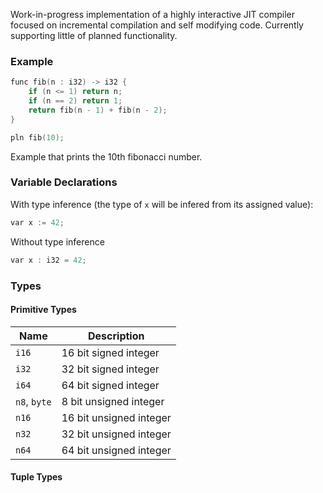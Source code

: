 Work-in-progress implementation of a highly interactive JIT compiler focused on incremental compilation and self modifying code. Currently supporting little of planned functionality.

### Example
```c
func fib(n : i32) -> i32 {
    if (n <= 1) return n;
    if (n == 2) return 1;
    return fib(n - 1) + fib(n - 2);
}

pln fib(10);
```
Example that prints the 10th fibonacci number.

### Variable Declarations
With type inference (the type of `x` will be infered from its assigned value):
```c
var x := 42;
```
Without type inference
```c
var x : i32 = 42;
```
### Types

#### Primitive Types
| Name          | Description               |
| ------------- |---------------------------|
| `i16`         | 16 bit signed integer     |
| `i32`         | 32 bit signed integer     |
| `i64`         | 64 bit signed integer     |
| `n8`, `byte`  | 8 bit unsigned integer    |
| `n16`         | 16 bit unsigned integer   |
| `n32`         | 32 bit unsigned integer   |
| `n64`         | 64 bit unsigned integer   |

#### Tuple Types
